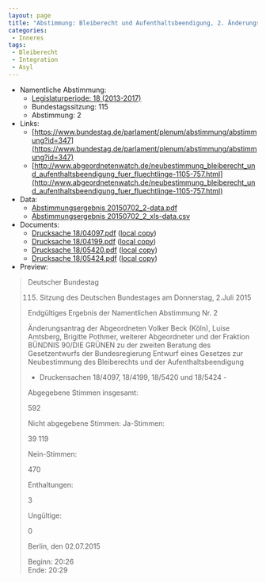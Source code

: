 ```yaml
---
layout: page
title: "Abstimmung: Bleiberecht und Aufenthaltsbeendigung, 2. Änderungsantrag Bündnis 90/Die Grünen"
categories:
 - Inneres
tags:
 - Bleiberecht
 - Integration
 - Asyl
---
```


* Namentliche Abstimmung:
    * [Legislaturperiode: 18 (2013-2017)](https://de.wikipedia.org/wiki/18._Deutscher_Bundestag)
    * Bundestagssitzung: 115
    * Abstimmung: 2
* Links: 
    * [https://www.bundestag.de/parlament/plenum/abstimmung/abstimmung?id=347](https://www.bundestag.de/parlament/plenum/abstimmung/abstimmung?id=347)
    * [http://www.abgeordnetenwatch.de/neubestimmung_bleiberecht_und_aufenthaltsbeendigung_fuer_fluechtlinge-1105-757.html](http://www.abgeordnetenwatch.de/neubestimmung_bleiberecht_und_aufenthaltsbeendigung_fuer_fluechtlinge-1105-757.html)
* Data: 
    * [Abstimmungsergebnis 20150702_2-data.pdf](/res/abstimmungsliste/20150702_2-data.pdf)
    * [Abstimmungsergebnis 20150702_2_xls-data.csv](/res/abstimmungsliste/analyses/20150702_2_xls-data.csv)
* Documents: 
    * [Drucksache 18/04097.pdf](http://dip21.bundestag.de/dip21/btd/18/040/1804097.pdf) ([local copy](/res/abstimmungsdaten/018-115-02/1804097.pdf))
    * [Drucksache 18/04199.pdf](http://dip21.bundestag.de/dip21/btd/18/041/1804199.pdf) ([local copy](/res/abstimmungsdaten/018-115-02/1804199.pdf))
    * [Drucksache 18/05420.pdf](http://dip21.bundestag.de/dip21/btd/18/054/1805420.pdf) ([local copy](/res/abstimmungsdaten/018-115-02/1805420.pdf))
    * [Drucksache 18/05424.pdf](http://dip21.bundestag.de/dip21/btd/18/054/1805424.pdf) ([local copy](/res/abstimmungsdaten/018-115-02/1805424.pdf))
* Preview: 
> Deutscher Bundestag
> 
> 115. Sitzung des Deutschen Bundestages
> am Donnerstag, 2.Juli 2015
> 
> Endgültiges Ergebnis der Namentlichen Abstimmung Nr. 2
> 
> Änderungsantrag der Abgeordneten Volker Beck (Köln), Luise Amtsberg, Brigitte Pothmer,
> weiterer Abgeordneter und der Fraktion BÜNDNIS 90/DIE GRÜNEN
> zu der zweiten Beratung des Gesetzentwurfs der Bundesregierung
> Entwurf eines Gesetzes zur Neubestimmung des Bleiberechts und der
> Aufenthaltsbeendigung
> - Druckensachen 18/4097, 18/4199, 18/5420 und 18/5424 -
> 
> Abgegebene Stimmen insgesamt:
> 
> 592
> 
> Nicht abgegebene Stimmen:
> Ja-Stimmen:
> 
> 39
> 119
> 
> Nein-Stimmen:
> 
> 470
> 
> Enthaltungen:
> 
> 3
> 
> Ungültige:
> 
> 0
> 
> Berlin, den 02.07.2015
> 
> Beginn: 20:26  
> Ende: 20:29
